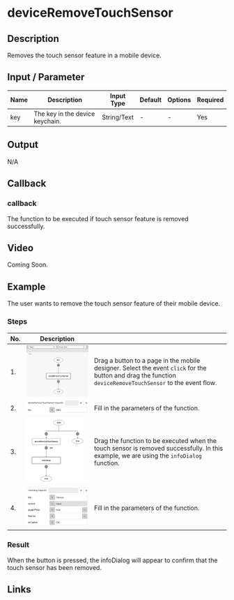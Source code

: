 # deviceRemoveTouchSensor

## Description

Removes the touch sensor feature in a mobile device.

## Input / Parameter

| Name | Description | Input Type | Default | Options | Required |
| ------ | ------ | ------ | ------ | ------ | ------ |
| key | The key in the device keychain. | String/Text | - | - | Yes |

## Output

N/A

## Callback

### callback

The function to be executed if touch sensor feature is removed successfully.

## Video

Coming Soon.

<!-- Format: [![Video]({image-path}?raw=true)]({url-link}) -->

## Example

The user wants to remove the touch sensor feature of their mobile device.

<!-- Share a scenario, like a user requirements. -->

### Steps

| No. | Description |  |
| ------ | ------ | ------ |
| 1. | ![](../deviceRemoveTouchSensor/deviceRemoveTouchSensor-step-1.png?raw=true) | Drag a button to a page in the mobile designer. Select the event `click` for the button and drag the function `deviceRemoveTouchSensor` to the event flow. |
| 2. | ![](../deviceRemoveTouchSensor/deviceRemoveTouchSensor-step-2.png?raw=true) | Fill in the parameters of the function.  |
| 3. | ![](../deviceRemoveTouchSensor/deviceRemoveTouchSensor-step-3.png?raw=true) | Drag the function to be executed when the touch sensor is removed successfully. In this example, we are using the `infoDialog` function. |
| 4. | ![](../deviceRemoveTouchSensor/deviceRemoveTouchSensor-step-4.png?raw=true) | Fill in the parameters of the function.  |

<!-- Show the steps and share some screenshots.

1. .....

Format: ![]({image-path}?raw=true) -->

### Result

When the button is pressed, the infoDialog will appear to confirm that the touch sensor has been removed.

<!-- Explain the output.

Format: ![]({image-path}?raw=true) -->

## Links